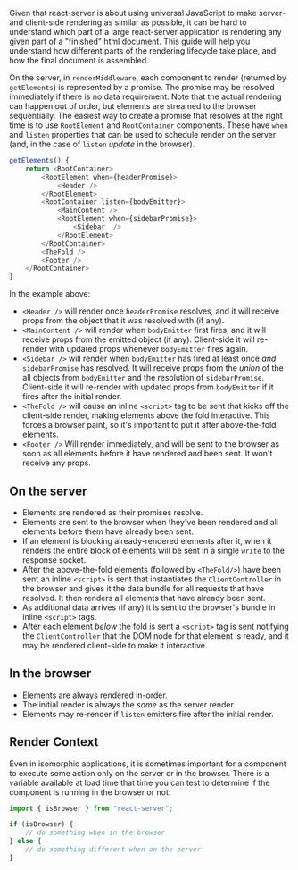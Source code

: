 Given that react-server is about using universal JavaScript to make server-
and client-side rendering as similar as possible, it can be hard to understand
which part of a large react-server application is rendering any given part of
a "finished" html document.  This guide will help you understand how different
parts of the rendering lifecycle take place, and how the final document is
assembled.

On the server, in `renderMiddleware`, each component to render (returned by
`getElements`) is represented by a promise.  The promise may be resolved
immediately if there is no data requirement.  Note that the actual rendering
can happen out of order, but elements are streamed to the browser
sequentially.  The easiest way to create a promise that resolves at the right
time is to use `RootElement` and `RootContainer` components.  These have
`when` and `listen` properties that can be used to schedule render on the
server (and, in the case of `listen` _update_ in the browser).

```javascript
getElements() {
	return <RootContainer>
		<RootElement when={headerPromise}>
			<Header />
		</RootElement>
		<RootContainer listen={bodyEmitter}>
			<MainContent />
			<RootElement when={sidebarPromise}>
				<Sidebar  />
			</RootElement>
		</RootContainer>
		<TheFold />
		<Footer />
	</RootContainer>
}
```

In the example above:
- `<Header />` will render once `headerPromise` resolves, and it will receive
  props from the object that it was resolved with (if any).
- `<MainContent />` will render when `bodyEmitter` first fires, and it will
  receive props from the emitted object (if any).  Client-side it will
  re-render with updated props whenever `bodyEmitter` fires again.
- `<Sidebar />` will render when `bodyEmitter` has fired at least once _and_
  `sidebarPromise` has resolved.  It will receive props from the _union_ of
  the all objects from `bodyEmitter` and the resolution of `sidebarPromise`.
  Client-side it will re-render with updated props from `bodyEmitter` if it
  fires after the initial render.
- `<TheFold />` will cause an inline `<script>` tag to be sent that kicks off
  the client-side render, making elements above the fold interactive.  This
  forces a browser paint, so it's important to put it after above-the-fold
  elements.
- `<Footer />` Will render immediately, and will be sent to the browser as
  soon as all elements before it have rendered and been sent.  It won't
  receive any props.

## On the server
- Elements are rendered as their promises resolve.
- Elements are sent to the browser when they've been rendered and all elements
  before them have already been sent.
- If an element is blocking already-rendered elements after it, when it
  renders the entire block of elements will be sent in a single `write` to the
  response socket.
- After the above-the-fold elements (followed by `<TheFold/>`)
  have been sent an inline `<script>` is sent that instantiates the
  `ClientController` in the browser and gives it the data bundle for all
  requests that have resolved.  It then renders all elements that have already
  been sent.
- As additional data arrives (if any) it is sent to the browser's bundle in
  inline `<script>` tags.
- After each element _below_ the fold is sent a `<script>` tag is sent
  notifying the `ClientController` that the DOM node for that element is
  ready, and it may be rendered client-side to make it interactive.

## In the browser
- Elements are always rendered in-order.
- The initial render is always the _same_ as the server render.
- Elements may re-render if `listen` emitters fire after the initial render.

## Render Context
Even in isomorphic applications, it is sometimes important for a component to execute some action only on the server or
in the browser.  There is a variable available at load time that time you can test to determine if the component is
running in the browser or not:

```javascript
import { isBrowser } from "react-server";

if (isBrowser) {
    // do something when in the browser
} else {
    // do something different when on the server
}
```
